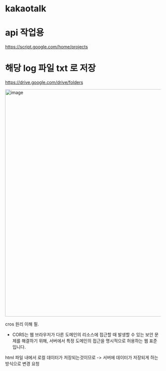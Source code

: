 # kakaotalk




# api 작업용
https://script.google.com/home/projects

# 해당 log 파일 txt 로 저장
https://drive.google.com/drive/folders


<img width="735" alt="image" src="https://github.com/user-attachments/assets/e6919eb9-c812-4ef6-90b7-97beee77b706" />

cros 원리 이해 필.
- CORS는 웹 브라우저가 다른 도메인의 리소스에 접근할 때 발생할 수 있는 보안 문제를 해결하기 위해, 서버에서 특정 도메인의 접근을 명시적으로 허용하는 웹 표준입니다.



<!-- 서버에 데이터가 저장되어야. 다른 도메인에서도 해당 데이터를 볼 수있는데 그게 안됨.
걍 게시판 만들고 인풋값 id, pw 로 설정한 다음에
다른 서버에서도 볼 수 있게 하고. -> css 수정해서 내가 원하는 페이지로 만든 다음에 거기서 데이터를 가져오는 방식으로 해야할듯.
-->



html 파일 내에서 로컬 데이터가 저장되는것이므로 -> 서버에 데이터가 저장되게 하는 방식으로 변경 요청

